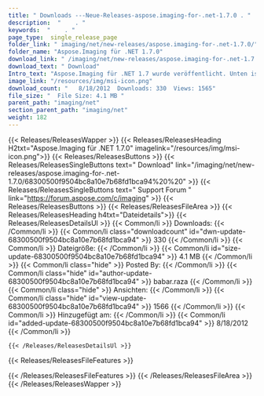 ```yaml
---
title: " Downloads ---Neue-Releases-aspose.imaging-for-.net-1.7.0 . "
description:  "    . " 
keywords:  "    . " 
page_type:  single_release_page
folder_link: " imaging/net/new-releases/aspose.imaging-for-.net-1.7.0/"
folder_name: "Aspose.Imaging für .NET 1.7.0"
download_link: " /imaging/net/new-releases/aspose.imaging-for-.net-1.7.0/68300500f9504bc8a10e7b68fd1bca94"
download_text: " Download"
Intro_text: "Aspose.Imaging für .NET 1.7 wurde veröffentlicht. Unten ist die Liste der neuen Funktionen ..."
image_link: "/resources/img/msi-icon.png"
download_count: "   8/18/2012  Downloads: 330  Views: 1565"
file_size: "  File Size: 4.1 MB "
parent_path: "imaging/net"
section_parent_path: "imaging/net"
weight: 182
---
```


{{< Releases/ReleasesWapper >}}
  {{< Releases/ReleasesHeading H2txt="Aspose.Imaging für .NET 1.7.0" imagelink="/resources/img/msi-icon.png">}}
  {{< Releases/ReleasesButtons >}}
    {{< Releases/ReleasesSingleButtons text=" Download" link="/imaging/net/new-releases/aspose.imaging-for-.net-1.7.0/68300500f9504bc8a10e7b68fd1bca94%20%20" >}}
    {{< Releases/ReleasesSingleButtons text=" Support Forum " link="https://forum.aspose.com/c/imaging" >}}
  {{< Releases/ReleasesButtons >}}
  {{< Releases/ReleasesFileArea >}}
    {{< Releases/ReleasesHeading h4txt="Dateidetails">}}
    {{< Releases/ReleasesDetailsUl >}}
            {{< Common/li >}} Downloads: {{< /Common/li >}}
      {{< Common/li class="downloadcount" id="dwn-update-68300500f9504bc8a10e7b68fd1bca94" >}} 330 {{< /Common/li >}}
      {{< Common/li >}} Dateigröße: {{< /Common/li >}}
      {{< Common/li id="size-update-68300500f9504bc8a10e7b68fd1bca94" >}} 4.1 MB {{< /Common/li >}} 
      {{< Common/li  class="hide" >}} Posted By: {{< /Common/li >}} 
      {{< Common/li class="hide" id="author-update-68300500f9504bc8a10e7b68fd1bca94" >}} babar.raza {{< /Common/li >}}
      {{< Common/li class="hide" >}} Ansichten: {{< /Common/li >}}
      {{< Common/li class="hide" id="view-update-68300500f9504bc8a10e7b68fd1bca94" >}} 1566 {{< /Common/li >}}
      {{< Common/li >}} Hinzugefügt am: {{< /Common/li >}}
      {{< Common/li id="added-update-68300500f9504bc8a10e7b68fd1bca94" >}} 8/18/2012 {{< /Common/li >}} 

    {{< /Releases/ReleasesDetailsUl >}}

  {{< Releases/ReleasesFileFeatures >}}
      
  {{< /Releases/ReleasesFileFeatures >}}
 {{< /Releases/ReleasesFileArea >}}
{{< /Releases/ReleasesWapper >}}



